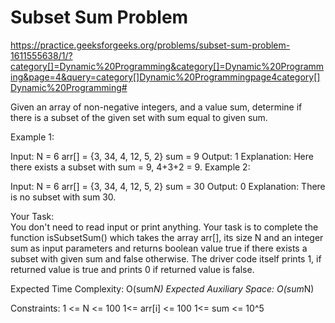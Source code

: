 # Subset Sum Problem


https://practice.geeksforgeeks.org/problems/subset-sum-problem-1611555638/1/?category[]=Dynamic%20Programming&category[]=Dynamic%20Programming&page=4&query=category[]Dynamic%20Programmingpage4category[]Dynamic%20Programming#


Given an array of non-negative integers, and a value sum, determine if there is a subset of the given set with sum equal to given sum. 


Example 1:

Input:
N = 6
arr[] = {3, 34, 4, 12, 5, 2}
sum = 9
Output: 1 
Explanation: Here there exists a subset with
sum = 9, 4+3+2 = 9.
Example 2:

Input:
N = 6
arr[] = {3, 34, 4, 12, 5, 2}
sum = 30
Output: 0 
Explanation: There is no subset with sum 30.

Your Task:  
You don't need to read input or print anything. Your task is to complete the function isSubsetSum() which takes the array arr[], its size N and an integer sum as input parameters and returns boolean value true if there exists a subset with given sum and false otherwise.
The driver code itself prints 1, if returned value is true and prints 0 if returned value is false.
 

Expected Time Complexity: O(sum*N)
Expected Auxiliary Space: O(sum*N)
 

Constraints:
1 <= N <= 100
1<= arr[i] <= 100
1<= sum <= 10^5
